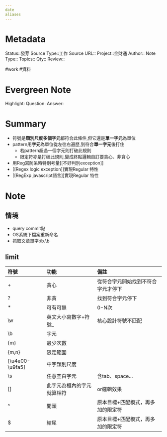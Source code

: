 ```yaml
---
date
aliases
---
```

# Metadata
Status::發芽
Source Type::工作
Source URL::
Project::金財通
Author::
Note Type::
Topics::
Qty::
Review::

#work #資料 
# Evergreen Note
Highlight:
Question:
Answer:
# Summary
- 符號是**類別尺度多個字元**都符合此條件,但它還是**單一字元**為單位
- pattern用**字元**為單位從左往右遍歷,到符合**單一字元**後打住
  - 若pattern超過一個字元則打破此規則
  - 限定符亦是打破此規則,變成終點邏輯自訂要貪心、非貪心
- 用Reg寫防呆時特別考量[[不好判別exception]]
- [[Regex logic exception]]實現Regular 特性
- [[RegExp javascript語言]]實現Regular 特性
# Note
## 情境
- query commit點
- OS系統下檔案重新命名
- 抓取文章單字:\b.\b
## limit
|符號|功能|備註|
|:---|:---|:---|
|+|貪心|從符合字元開始找到不符合字元才停下|
|?|非貪|找到符合字元停下|
|* |可有可無|0-N次|
|\w|英文大小寫數字+符號_|核心設計符號不匹配|
|\b|字元||
|{m}|最少次數||
|{m,n}|限定範圍||
|[\u4e00-\u9fa5]|中字類別尺度||
|\s|任意空白字元|含tab、space...|
|[]|此字元為框內的字元就算相符|or邏輯效果|
|^|開頭|原本目標+匹配模式，再多加的限定符|
|$|結尾|原本目標+匹配模式，再多加的限定符|
